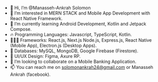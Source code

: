 - 👋 Hi, I’m @Manasseh-Ankrah Solomon
- 👀 I’m interested in MERN STACK and Mobile App Development with React Native Framework.
- 🌱 I’m currently learning Android Development, Kotlin and Jetpack Compose.
- 🔥 Programming Languages: Javascript, TypeScript, Kotlin.
- 👨🏽‍💻 Frameworks: React.js, Next.js Node.js, Express.js, React Native (Mobile App), Electron.js (Desktop Apps).
- 💯 Databases: MySQL, MongoDB, Google Firebase (Firestore).
- 💛 UI/UX Design: Figma, Axure RP.
- 💞️ I’m looking to collaborate on a Mobile Banking Application.
- 📫 You can reach me on solomonankrah24@gmail.com or Manasseh Ankrah (facebook).

<!---
Manasseh-Ankrah/Manasseh-Ankrah is a ✨ special ✨ repository because its `README.md` (this file) appears on your GitHub profile.
You can click the Preview link to take a look at your changes.
--->
